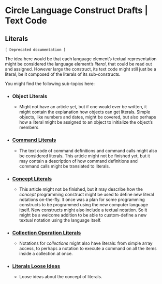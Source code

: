 Circle Language Construct Drafts | Text Code
============================================

Literals
--------

`[ Deprecated documentation ]`

The idea here would be that each language element’s textual representation might be considered the language element’s *literal*, that could be read out and assigned. However large the construct, its text code might still just be a literal, be it composed of the literals of its sub-constructs.

You might find the following sub-topics here:

- ### Object Literals

    - Might not have an article yet, but if one would ever be written, it might contain the explanation how objects can get literals. Simple objects, like numbers and dates, might be covered, but also perhaps how a literal might be assigned to an object to initialize the object’s members.

- ### [Command Literals](https://github.com/jjvanzon/Circle-Language-Spec/blob/master/constructs-drafts/text-code/literals/command-literals.md)

    - The text code of command definitions and command calls might also be considered literals. This article might not be finished yet, but it may contain a description of how command definitions and command calls might be translated to literals.

- ### [Concept Literals](https://github.com/jjvanzon/Circle-Language-Spec/blob/master/constructs-drafts/text-code/literals/concept-literals.md)

    - This article might not be finished, but it may describe how the *concept* programming construct might be used to define new literal notations on-the-fly. It once was a plan for some programming constructs to be programmed using the new computer language itself. New constructs might also include a textual notation. So it might be a welcome addition to be able to custom-define a new textual notation using the language itself.

- ### [Collection Operation Literals](https://github.com/jjvanzon/Circle-Language-Spec/blob/master/constructs-drafts/text-code/literals/collection-operation-literals.md)

    - Notations for *collections* might also have literals: from simple array access, to perhaps a notation to execute a command on all the items inside a collection at once.
     
- ### [Literals Loose Ideas](https://github.com/jjvanzon/Circle-Language-Spec/blob/master/constructs-drafts/text-code/literals/literals-loose-ideas.md)
 
    - Loose ideas about the concept of literals.